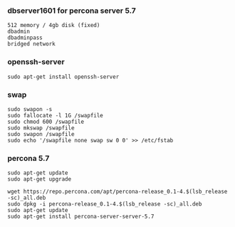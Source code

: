 
### dbserver1601 for percona server 5.7
```
512 memory / 4gb disk (fixed)
dbadmin
dbadminpass
bridged network
```

### openssh-server
```
sudo apt-get install openssh-server
```

### swap
```
sudo swapon -s
sudo fallocate -l 1G /swapfile
sudo chmod 600 /swapfile
sudo mkswap /swapfile
sudo swapon /swapfile
sudo echo '/swapfile none swap sw 0 0' >> /etc/fstab
```

### percona 5.7
```
sudo apt-get update
sudo apt-get upgrade

wget https://repo.percona.com/apt/percona-release_0.1-4.$(lsb_release -sc)_all.deb
sudo dpkg -i percona-release_0.1-4.$(lsb_release -sc)_all.deb
sudo apt-get update
sudo apt-get install percona-server-server-5.7
```